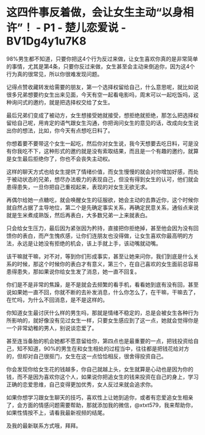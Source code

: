 # 这四件事反着做，会让女生主动“以身相许”！ - P1 - 楚儿恋爱说 - BV1Dg4y1u7K8

98%男生都不知道，只要你把这4个行为反过来做，让女生喜欢你真的是非常简单的事情，尤其是第4条，只要你反过来做，女生甚至会主动来倒追你，因为这4个行为真的很常见，所以你很难发现问题。

记得点赞收藏转发给需要的朋友，第一个选择权留给自己，什么意思呢，就比如说很多兄弟想要约女生出来见面，今天有空一起看电影吗，周末可以一起吃饭吗，这种询问式的邀约，就是把选择权交给了女生。

最后兄弟们变成了被动方，女生想接受她就接受，想拒绝就拒绝，那怎么把选择权留给自己呢，用肯定的语气跟女生沟通，你把询问女生的意见的话，改成向女生说出你的想法，比如，你今天有点想吃日料了。

你想着要不要带这个女生一起吃，然后你对女生说，我今天想要去吃日料，可是没有你我吃不下，这种形式的邀约就是没有索取结果，而且是一个有趣的邀约，就算是女生最后拒绝你了，你也不会丧失主动权。

这样的聊天方式也给女生提供了情绪价值，而女生慢慢的就会对你增加好感，而处于被动状态的兄弟，想尽办法极力的表现自己，但没有得到女生的认可，他们就会患得患失，一旦你把自己重视起来，表现的对女生无欲无求。

再偶尔给她一点糖吃，就会唤醒女生的征服欲，她会主动的去靠近你，这个时候你就自然占据了主导地位，第二个是先确定事实关系，再确定民意关系，通俗点来说就是生米煮成熟饭，然后再表白，大多数兄弟一上来就表白。

只会给女生压力，最后因为紧张因为矜持，直接把你拒绝掉，甚至他会因为没有回馈你的表白，而产生愧疚感，让你们连朋友也没得做，让女生喜欢你最高明的方法，永远是让她没有拒绝的机会，该上手就上手，该动嘴就动嘴。

该干嘛就干嘛，对不对，等到你们形成事实，甚至让她来问你，我们到底是什么关系的时候，那这个时候你的表白才有意义，第三个，在自己喜欢的女生面前总容易患得患失，那如果说你给女生发了消息，她一直不回复。

你们是不是非常的焦躁，是不是就会去频繁的看手机，看看她到底有没有回，甚至说如果她一直不回，你就不断的去补发消息，什么你怎么了，在干嘛，干嘛去了，在忙吗，为什么不回消息，是不是这样的。

你知道女生最讨厌什么样的男生吗，那就是情绪不稳定的，总是会被女生各种行为所影响的，就好像没有见过女生一样，只要女生感应到了这一点，她就会觉得你是一个非常幼稚的男人，别说谈恋爱了。

甚至连当备胎的机会她都不愿意留给你，第四点也是最重要的一点，把钱投资给自己，知不知道，90%的男生在和女生相处的过程当中，往往都是把钱花给对方的，但却对自己很抠门，女生在这一点恰恰相反，很舍得投资自己。

你会发现你给女生花的钱越多，你自己就越上头，女生就算是心动也是因为你的钱，而不是因为喜欢你这个人，如果说你把追女生的钱来投资在自己的身上，学习正确的恋爱思维，自己变得更加优秀，女人反过来就会追求你。

如果你想学习跟女生聊天的技巧，喜欢性上让她到追你，或者有恋爱追女生相亲了，会方面的情感问题需要帮助，那就添加我的微信，@xtxt579，我来帮助你，如果性情按不上，请看我最新视频的结尾。

及我的最新联系方式哦，拜拜。